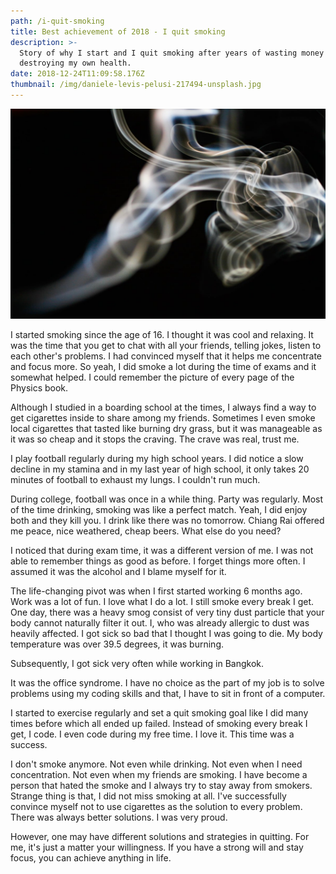 ```yaml
---
path: /i-quit-smoking
title: Best achievement of 2018 - I quit smoking
description: >-
  Story of why I start and I quit smoking after years of wasting money and
  destroying my own health.
date: 2018-12-24T11:09:58.176Z
thumbnail: /img/daniele-levis-pelusi-217494-unsplash.jpg
---
```

![Smokes](/img/daniele-levis-pelusi-217494-unsplash.jpg)

I started smoking since the age of 16. I thought it was cool and relaxing. It was the time that you get to chat with all your friends, telling jokes, listen to each other's problems. I had convinced myself that it helps me concentrate and focus more. So yeah, I did smoke a lot during the time of exams and it somewhat helped. I could remember the picture of every page of the Physics book.

Although I studied in a boarding school at the times, I always find a way to get cigarettes inside to share among my friends. Sometimes I even smoke local cigarettes that tasted like burning dry grass, but it was manageable as it was so cheap and it stops the craving. The crave was real, trust me.

I play football regularly during my high school years. I did notice a slow decline in my stamina and in my last year of high school, it only takes 20 minutes of football to exhaust my lungs. I couldn't run much.

During college, football was once in a while thing. Party was regularly. Most of the time drinking, smoking was like a perfect match. Yeah, I did enjoy both and they kill you. I drink like there was no tomorrow. Chiang Rai offered me peace, nice weathered, cheap beers. What else do you need?

I noticed that during exam time, it was a different version of me. I was not able to remember things as good as before. I forget things more often. I assumed it was the alcohol and I blame myself for it.

The life-changing pivot was when I first started working 6 months ago. Work was a lot of fun. I love what I do a lot. I still smoke every break I get. One day, there was a heavy smog consist of very tiny dust particle that your body cannot naturally filter it out. I, who was already allergic to dust was heavily affected. I got sick so bad that I thought I was going to die. My body temperature was over 39.5 degrees, it was burning.

Subsequently, I got sick very often while working in Bangkok.

It was the office syndrome. I have no choice as the part of my job is to solve problems using my coding skills and that, I have to sit in front of a computer.

I started to exercise regularly and set a quit smoking goal like I did many times before which all ended up failed. Instead of smoking every break I get, I code. I even code during my free time. I love it. This time was a success.

I don't smoke anymore. Not even while drinking. Not even when I need concentration. Not even when my friends are smoking. I have become a person that hated the smoke and I always try to stay away from smokers. Strange thing is that, I did not miss smoking at all. I've successfully convince myself not to use cigarettes as the solution to every problem. There was always better solutions. I was very proud.

However, one may have different solutions and strategies in quitting. For me, it's just a matter your willingness. If you have a strong will and stay focus, you can achieve anything in life.
